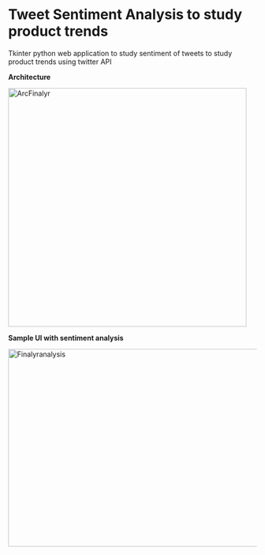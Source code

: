 # Tweet Sentiment Analysis to study product trends
Tkinter python web application to study sentiment of tweets to study product trends using twitter API

**Architecture**

<img width="483" alt="ArcFinalyr" src="https://github.com/Rk1999Jk/TweetSentimentAnalysis/assets/115196734/3e61e90a-f67f-4c74-889b-b1918d02b75b">

**Sample UI with sentiment analysis**

<img width="700" height="400" alt="Finalyranalysis" src="https://github.com/Rk1999Jk/TweetSentimentAnalysis/assets/115196734/c1e16787-4add-4c6d-a3dc-f63b22edb4f7">



